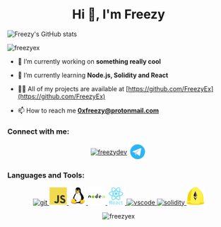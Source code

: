 <h1 align="center">Hi 👋, I'm Freezy</h1>

![Freezy's GitHub stats](https://github-readme-stats.vercel.app/api?username=freezyex&hide=prs&show_icons=true&theme=omni)
<p align="left"> <img src="https://komarev.com/ghpvc/?username=freezyex&label=Profile%20views&color=0e75b6&style=flat" alt="freezyex" /> </p>


- 🔭 I’m currently working on **something really cool**

- 🌱 I’m currently learning **Node.js, Solidity and React**

- 👨‍💻 All of my projects are available at [https://github.com/FreezyEx](https://github.com/FreezyEx)

- 📫 How to reach me **0xfreezy@protonmail.com**

<h3 align="left">Connect with me:</h3>
<p align="center">
<a href="https://twitter.com/freezydev" target="blank"><img align="center" src="https://raw.githubusercontent.com/rahuldkjain/github-profile-readme-generator/master/src/images/icons/Social/twitter.svg" alt="freezydev" height="30" width="40" /></a>
 <a href="https://t.me/FreezyDev" target="blank"><img align="center" src="tg.svg" alt="freezydev" height="40" width="40"/></a>
</p>

<h3 align="left">Languages and Tools:</h3>
<p align="center"> 
<a href="https://git-scm.com/" target="_blank" rel="noreferrer"> <img src="https://www.vectorlogo.zone/logos/git-scm/git-scm-icon.svg" alt="git" width="40" height="40"/>
</a> <a href="https://developer.mozilla.org/en-US/docs/Web/JavaScript" target="_blank" rel="noreferrer"> <img src="https://raw.githubusercontent.com/devicons/devicon/master/icons/javascript/javascript-original.svg" alt="javascript" width="40" height="40"/> </a> 
<a href="https://www.linux.org/" target="_blank" rel="noreferrer"> <img src="https://raw.githubusercontent.com/devicons/devicon/master/icons/linux/linux-original.svg" alt="linux" width="40" height="40"/> </a> 
<a href="https://nodejs.org" target="_blank" rel="noreferrer"> <img src="https://raw.githubusercontent.com/devicons/devicon/master/icons/nodejs/nodejs-original-wordmark.svg" alt="nodejs" width="40" height="40"/> </a> 
<a href="https://reactjs.org/" target="_blank" rel="noreferrer"> <img src="https://raw.githubusercontent.com/devicons/devicon/master/icons/react/react-original-wordmark.svg" alt="react" width="40" height="40"/> </a>
<a href="https://code.visualstudio.com/" target="_blank" rel="noreferrer"> <img src="https://cdn.jsdelivr.net/gh/devicons/devicon/icons/vscode/vscode-original.svg" alt="vscode" width="40" height="40"/> </a>
 <a href="https://docs.soliditylang.org/" target="_blank" rel="noreferrer"> <img src="https://cdn.jsdelivr.net/gh/devicons/devicon/icons/solidity/solidity-plain.svg" alt="solidity" width="40" height="40"/> </a>
<a href="https://hardhat.org/" target="_blank" rel="noreferrer"> <img src="hardhat.svg" alt="hardhat" width="40" height="40"/> </a> 
</p>

<p align="center"><img src="https://github-readme-stats.vercel.app/api/top-langs?username=freezyex&show_icons=true&locale=en&layout=compact&hide=typescript,shell" alt="freezyex" /></p>


